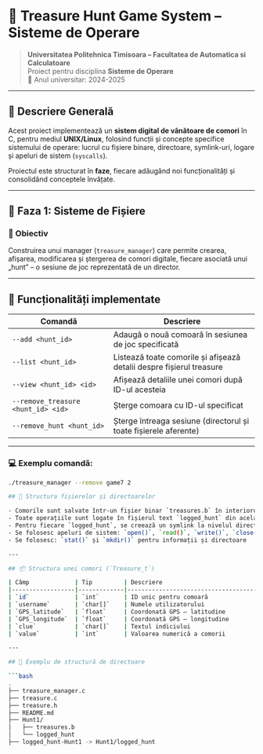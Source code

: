 # 💎 Treasure Hunt Game System – Sisteme de Operare

> **Universitatea Politehnica Timisoara  – Facultatea de Automatica si Calculatoare**  
> Proiect pentru disciplina **Sisteme de Operare**  
> 📅 Anul universitar: 2024-2025

---

## 🧠 Descriere Generală

Acest proiect implementează un **sistem digital de vânătoare de comori** în C, pentru mediul **UNIX/Linux**, folosind funcții și concepte specifice sistemului de operare: lucrul cu fișiere binare, directoare, symlink-uri, logare și apeluri de sistem (`syscalls`).

Proiectul este structurat în **faze**, fiecare adăugând noi funcționalități și consolidând conceptele învățate.

---

## 🚀 Faza 1: Sisteme de Fișiere

### 🎯 Obiectiv
Construirea unui manager (`treasure_manager`) care permite crearea, afișarea, modificarea și ștergerea de comori digitale, fiecare asociată unui „hunt” – o sesiune de joc reprezentată de un director.

---

## 🧰 Funcționalități implementate

| Comandă                                   | Descriere                                                                 |
|------------------------------------------|--------------------------------------------------------------------------|
| `--add <hunt_id>`                        | Adaugă o nouă comoară în sesiunea de joc specificată                     |
| `--list <hunt_id>`                       | Listează toate comorile și afișează detalii despre fișierul treasure     |
| `--view <hunt_id> <id>`                  | Afișează detaliile unei comori după ID-ul acesteia                       |
| `--remove_treasure <hunt_id> <id>`       | Șterge comoara cu ID-ul specificat                                       |
| `--remove_hunt <hunt_id>`                | Șterge întreaga sesiune (directorul și toate fișierele aferente)         |

---

### 💻 Exemplu comandă:
```bash
./treasure_manager --remove game7 2

## 🧱 Structura fișierelor și directoarelor

- Comorile sunt salvate într-un fișier binar `treasures.b` în interiorul directorului fiecărui hunt.
- Toate operațiile sunt logate în fișierul text `logged_hunt` din același director.
- Pentru fiecare `logged_hunt`, se creează un symlink la nivelul directorului principal: `logged_hunt-<hunt_id>`
- Se folosesc apeluri de sistem: `open()`, `read()`, `write()`, `close()`, `lseek()`
- Se folosesc: `stat()` și `mkdir()` pentru informații și directoare

---

## 📦 Structura unei comori (`Treasure_t`)

| Câmp             | Tip         | Descriere                           |
|------------------|-------------|-------------------------------------|
| `id`             | `int`       | ID unic pentru comoară              |
| `username`       | `char[]`    | Numele utilizatorului               |
| `GPS_latitude`   | `float`     | Coordonată GPS – latitudine         |
| `GPS_longitude`  | `float`     | Coordonată GPS – longitudine        |
| `clue`           | `char[]`    | Textul indiciului                   |
| `value`          | `int`       | Valoarea numerică a comorii         |

---

## 📁 Exemplu de structură de directoare

```bash
.
├── treasure_manager.c
├── treasure.c
├── treasure.h
├── README.md
├── Hunt1/
│   ├── treasures.b
│   └── logged_hunt
├── logged_hunt-Hunt1 -> Hunt1/logged_hunt
